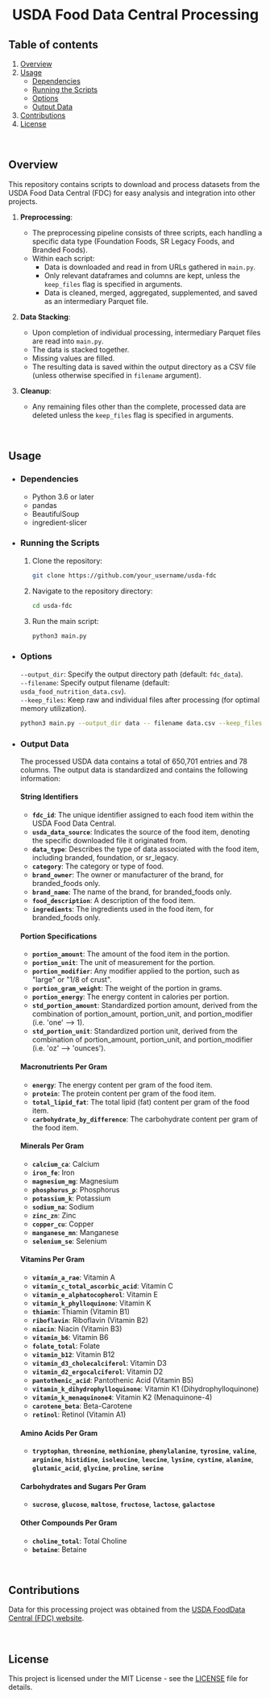 <center>

# **USDA Food Data Central Processing**

</center>


## **Table of contents**
1. [Overview](#overview)
2. [Usage](#usage)
    - [Dependencies](#dependencies)
    - [Running the Scripts](#running-the-scripts)
    - [Options](#options)
    - [Output Data](#output-data)
3. [Contributions](#contributions)
4. [License](#license)

<br/>

## **Overview**


This repository contains scripts to download and process datasets from the USDA Food Data Central (FDC) for easy analysis and integration into other projects.
<br/>

1. **Preprocessing**:
   - The preprocessing pipeline consists of three scripts, each handling a specific data type (Foundation Foods, SR Legacy Foods, and Branded Foods).
   - Within each script:
     - Data is downloaded and read in from URLs gathered in `main.py`.
     - Only relevant dataframes and columns are kept, unless the `keep_files` flag is specified in arguments.
     - Data is cleaned, merged, aggregated, supplemented, and saved as an intermediary Parquet file.

2. **Data Stacking**:
   - Upon completion of individual processing, intermediary Parquet files are read into `main.py`.
   - The data is stacked together.
   - Missing values are filled.
   - The resulting data is saved within the output directory as a CSV file (unless otherwise specified in `filename` argument).

3. **Cleanup**:
   - Any remaining files other than the complete, processed data are deleted unless the `keep_files` flag is specified in arguments.


<br/>

## **Usage**


- ### **Dependencies**

    - Python 3.6 or later
    - pandas
    - BeautifulSoup
    - ingredient-slicer


- ### **Running the Scripts**

    1. Clone the repository:

        ```bash
        git clone https://github.com/your_username/usda-fdc
        ```

    2. Navigate to the repository directory:

        ```bash
        cd usda-fdc
        ```

    3. Run the main script:

        ```bash
        python3 main.py
        ```

- ### **Options**

    `--output_dir`: Specify the output directory path (default: `fdc_data`).<br/>
    `--filename`: Specify output filename (default: `usda_food_nutrition_data.csv`).<br/>
    `--keep_files`: Keep raw and individual files after processing (for optimal memory utilization).

    ```bash
    python3 main.py --output_dir data -- filename data.csv --keep_files
    ```



- ### **Output Data**

    The processed USDA data contains a total of 650,701 entries and 78 columns. The output data is standardized and contains the following information:

    #### **String Identifiers**
    - **`fdc_id`**: The unique identifier assigned to each food item within the USDA Food Data Central.
    - **`usda_data_source`**: Indicates the source of the food item, denoting the specific downloaded file it originated from.
    - **`data_type`**: Describes the type of data associated with the food item, including branded, foundation, or sr_legacy.
    - **`category`**: The category or type of food.
    - **`brand_owner`**: The owner or manufacturer of the brand, for branded_foods only.
    - **`brand_name`**: The name of the brand, for branded_foods only.
    - **`food_description`**: A description of the food item.
    - **`ingredients`**: The ingredients used in the food item, for branded_foods only.

    #### **Portion Specifications**
    - **`portion_amount`**: The amount of the food item in the portion.
    - **`portion_unit`**: The unit of measurement for the portion.
    - **`portion_modifier`**: Any modifier applied to the portion, such as "large" or "1/8 of crust".
    - **`portion_gram_weight`**: The weight of the portion in grams.
    - **`portion_energy`**: The energy content in calories per portion.
    - **`std_portion_amount`**: Standardized portion amount, derived from the combination of portion_amount, portion_unit, and portion_modifier (i.e. 'one' --> 1).
    - **`std_portion_unit`**: Standardized portion unit, derived from the combination of portion_amount, portion_unit, and portion_modifier (i.e. 'oz' --> 'ounces').

    #### **Macronutrients Per Gram**
    - **`energy`**: The energy content per gram of the food item.
    - **`protein`**: The protein content per gram of the food item.
    - **`total_lipid_fat`**: The total lipid (fat) content per gram of the food item.
    - **`carbohydrate_by_difference`**: The carbohydrate content per gram of the food item.

    #### **Minerals Per Gram**
    - **`calcium_ca`**: Calcium
    - **`iron_fe`**: Iron
    - **`magnesium_mg`**: Magnesium
    - **`phosphorus_p`**: Phosphorus
    - **`potassium_k`**: Potassium
    - **`sodium_na`**: Sodium
    - **`zinc_zn`**: Zinc
    - **`copper_cu`**: Copper
    - **`manganese_mn`**: Manganese
    - **`selenium_se`**: Selenium

    #### **Vitamins Per Gram**
    - **`vitamin_a_rae`**: Vitamin A
    - **`vitamin_c_total_ascorbic_acid`**: Vitamin C
    - **`vitamin_e_alphatocopherol`**: Vitamin E
    - **`vitamin_k_phylloquinone`**: Vitamin K
    - **`thiamin`**: Thiamin (Vitamin B1)
    - **`riboflavin`**: Riboflavin (Vitamin B2)
    - **`niacin`**: Niacin (Vitamin B3)
    - **`vitamin_b6`**: Vitamin B6
    - **`folate_total`**: Folate
    - **`vitamin_b12`**: Vitamin B12
    - **`vitamin_d3_cholecalciferol`**: Vitamin D3
    - **`vitamin_d2_ergocalciferol`**: Vitamin D2
    - **`pantothenic_acid`**: Pantothenic Acid (Vitamin B5)
    - **`vitamin_k_dihydrophylloquinone`**: Vitamin K1 (Dihydrophylloquinone)
    - **`vitamin_k_menaquinone4`**: Vitamin K2 (Menaquinone-4)
    - **`carotene_beta`**: Beta-Carotene
    - **`retinol`**: Retinol (Vitamin A1)

    #### **Amino Acids Per Gram**
    - **`tryptophan`**, **`threonine`**, **`methionine`**, **`phenylalanine`**, **`tyrosine`**, **`valine`**, **`arginine`**, **`histidine`**, **`isoleucine`**, **`leucine`**, **`lysine`**, **`cystine`**, **`alanine`**, **`glutamic_acid`**, **`glycine`**, **`proline`**, **`serine`**

    #### **Carbohydrates and Sugars Per Gram**
    - **`sucrose`**, **`glucose`**, **`maltose`**, **`fructose`**, **`lactose`**, **`galactose`**

    #### **Other Compounds Per Gram**
    - **`choline_total`**: Total Choline
    - **`betaine`**: Betaine

<br/>

## **Contributions**


Data for this processing project was obtained from the [USDA FoodData Central (FDC) website](https://fdc.nal.usda.gov/).

<br/>

## **License**


This project is licensed under the MIT License - see the [LICENSE](LICENSE) file for details.





